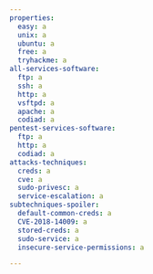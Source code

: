 ```yaml
---
properties:
  easy: a
  unix: a
  ubuntu: a
  free: a
  tryhackme: a
all-services-software:
  ftp: a
  ssh: a
  http: a
  vsftpd: a
  apache: a
  codiad: a
pentest-services-software:
  ftp: a
  http: a
  codiad: a
attacks-techniques:
  creds: a
  cve: a
  sudo-privesc: a
  service-escalation: a
subtechniques-spoiler:
  default-common-creds: a
  CVE-2018-14009: a
  stored-creds: a
  sudo-service: a
  insecure-service-permissions: a

---
```

